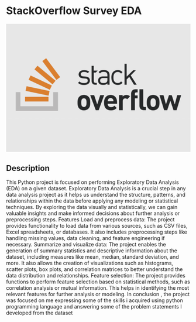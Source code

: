 # StackOverflow Survey EDA
![](stack.png)
## Description
This Python project is focused on performing Exploratory Data Analysis (EDA) on a given dataset. Exploratory Data Analysis is a crucial step in any data analysis project as it helps us understand the structure, patterns, and relationships within the data before applying any modeling or statistical techniques. By exploring the data visually and statistically, we can gain valuable insights and make informed decisions about further analysis or preprocessing steps.
Features
Load and preprocess data: The project provides functionality to load data from various sources, such as CSV files, Excel spreadsheets, or databases. It also includes preprocessing steps like handling missing values, data cleaning, and feature engineering if necessary.
Summarize and visualize data: The project enables the generation of summary statistics and descriptive information about the dataset, including measures like mean, median, standard deviation, and more. It also allows the creation of visualizations such as histograms, scatter plots, box plots, and correlation matrices to better understand the data distribution and relationships.
Feature selection: The project provides functions to perform feature selection based on statistical methods, such as correlation analysis or mutual information. This helps in identifying the most relevant features for further analysis or modeling.
 In conclusion , the project was focused on me expressing some of the skills i acquired using python programming language and answering some of the problem statements I developed from the dataset
